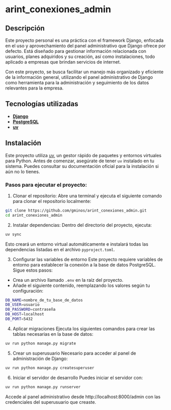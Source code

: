 # arint_conexiones_admin

## Descripción

Este proyecto personal es una práctica con el framework Django, enfocada en el uso y aprovechamiento del panel administrativo que Django ofrece por defecto. Está diseñado para gestionar información relacionada con usuarios, planes adquiridos y su creación, así como instalaciones, todo aplicado a empresas que brindan servicios de internet.

Con este proyecto, se busca facilitar un manejo más organizado y eficiente de la información general, utilizando el panel administrativo de Django como herramienta para la administración y seguimiento de los datos relevantes para la empresa.

## Tecnologías utilizadas

- [**Django**](https://www.djangoproject.com/)
- [**PostgreSQL**](https://www.postgresql.org/)
- [**uv**](https://github.com/astral-sh/uv)

## Instalación

Este proyecto utiliza [uv](https://github.com/astral-sh/uv), un gestor rápido de paquetes y entornos virtuales para Python. Antes de comenzar, asegúrate de tener `uv` instalado en tu sistema. Puedes consultar su documentación oficial para la instalación si aún no lo tienes.

### Pasos para ejecutar el proyecto:

1. Clonar el repositorio:
Abre una terminal y ejecuta el siguiente comando para clonar el repositorio localmente:
```bash 
git clone https://github.com/gminos/arint_conexiones_admin.git
cd arint_conexiones_admin
```

2. Instalar dependencias:
Dentro del directorio del proyecto, ejecuta:
```bash
uv sync
```
Esto creará un entorno virtual automáticamente e instalará todas las dependencias listadas en el archivo `pyproject.toml`.

3. Configurar las variables de entorno
Este proyecto requiere variables de entorno para establecer la conexión a la base de datos PostgreSQL. Sigue estos pasos:

- Crea un archivo llamado `.env` en la raíz del proyecto.
- Añade el siguiente contenido, reemplazando los valores según tu configuración:
```bash
DB_NAME=nombre_de_tu_base_de_datos
DB_USER=usuario
DB_PASSWORD=contraseña
DB_HOST=localhost
DB_PORT=5432
```

4. Aplicar migraciones
Ejecuta los siguientes comandos para crear las tablas necesarias en la base de datos:
```bash
uv run python manage.py migrate
```

5. Crear un superusuario
Necesario para acceder al panel de administración de Django:
```bash
uv run python manage.py createsuperuser
```

6. Iniciar el servidor de desarrollo
Puedes iniciar el servidor con:
```bash
uv run python manage.py runserver
```
Accede al panel administrativo desde http://localhost:8000/admin con las credenciales del superusuario que creaste.
